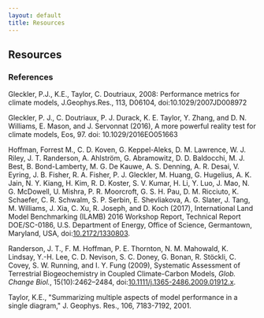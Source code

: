 ```yaml
---
layout: default
title: Resources
---
```


## Resources

### References ###

<div id="bib">

<p> Gleckler, P.J., K.E., Taylor, C. Doutriaux, 2008:  Performance metrics for climate models, J.Geophys.Res., 113, D06104, doi:10.1029/2007JD008972 </p>

Gleckler, P. J., C. Doutriaux, P. J. Durack, K. E. Taylor, Y. Zhang, and D. N. Williams, E. Mason, and J. Servonnat (2016), A more powerful reality test for climate models, Eos, 97. doi: 10.1029/2016EO051663

<a name="Hoffman_ILAMB_20170401"></a>
<p>Hoffman, Forrest M., C. D. Koven, G. Keppel-Aleks, D. M. Lawrence, W. J. Riley, J. T. Randerson, A. Ahlstr&ouml;m, G. Abramowitz, D. D. Baldocchi, M. J. Best, B. Bond-Lamberty, M. G. De Kauwe, A. S. Denning, A. R. Desai, V. Eyring, J. B. Fisher, R. A. Fisher, P. J. Gleckler, M. Huang, G. Hugelius, A. K. Jain, N. Y. Kiang, H. Kim, R. D. Koster, S. V. Kumar, H. Li, Y. Luo, J. Mao, N. G. McDowell, U. Mishra, P. R. Moorcroft, G. S. H. Pau, D. M. Ricciuto, K. Schaefer, C. R. Schwalm, S. P. Serbin, E. Shevliakova, A. G. Slater, J. Tang, M. Williams, J. Xia, C. Xu, R. Joseph, and D. Koch (2017), International Land Model Benchmarking (ILAMB) 2016 Workshop Report, Technical Report DOE/SC-0186, U.S. Department of Energy, Office of Science, Germantown, Maryland, USA, doi:<a target="_blank" href="https://dx.doi.org/10.2172/1330803">10.2172/1330803</a>.</p>

<a name="Randerson_GCB_20091001"></a>
<p>Randerson, J. T., F. M. Hoffman, P. E. Thornton, N. M. Mahowald, K. Lindsay, Y.-H. Lee, C. D. Nevison, S. C. Doney, G. Bonan, R. St&ouml;ckli, C. Covey, S. W. Running, and I. Y. Fung (2009), Systematic Assessment of Terrestrial Biogeochemistry in Coupled Climate-Carbon Models, <i>Glob. Change Biol.</i>, 15(10):2462–2484, doi:<a target="_blank" href="https://dx.doi.org/10.1111/j.1365-2486.2009.01912.x">10.1111/j.1365-2486.2009.01912.x</a>.</p>

<p> Taylor, K.E., "Summarizing multiple aspects of model performance in a single diagram," J. Geophys. Res., 106, 7183-7192, 2001. </p>

</div>
